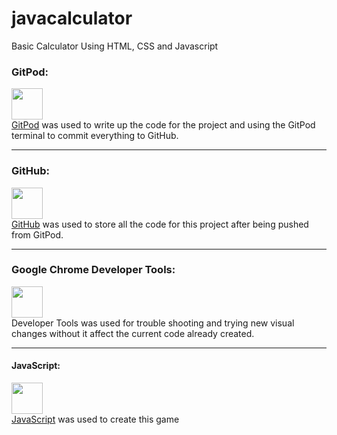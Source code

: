 # javacalculator
Basic Calculator Using HTML, CSS and Javascript 



<h3>GitPod:</h3>
<p>
    <img src="./assets/images/readme/gitpod.svg" width="50px" height="50px"><br>
    <a href="https://www.gitpod.io/" target="_blank">GitPod</a>
    was used to write up the code for the project and using the GitPod terminal to commit everything to GitHub.
</p><hr>

<h3>GitHub:</h3>
    <p><img src="./assets/images/readme/github.png" width="50px" height="50px"><br>
    <a href="https://github.com/" target="_blank">GitHub</a>
    was used to store all the code for this project after being pushed from GitPod.
</p><hr>

<h3>Google Chrome Developer Tools:</h3>
<p>
    <img src="./assets/images/readme/googledevtools.png" width="50px"        height="50px" role="img" viewBox="0 0 24 24"><br>
    Developer Tools was used for trouble shooting and trying new visual changes without it affect the current code already created.
</p><hr>
<h4>JavaScript:</h4>
<p>
    <img src="./icons/jsimage.jpg" width="50px" height="50px"><br>
    <a href="https://en.wikipedia.org/wiki/javascript" target="_blank">JavaScript</a> 
    was used to create this game </p>
